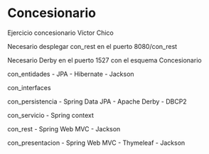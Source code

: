 # Concesionario
Ejercicio concesionario Víctor Chico

Necesario desplegar con_rest en el puerto 8080/con_rest

Necesario Derby en el puerto 1527 con el esquema Concesionario

con_entidades
    - JPA
    - Hibernate
    - Jackson
    
con_interfaces

con_persistencia
    - Spring Data JPA
    - Apache Derby
    - DBCP2
    
con_servicio
    - Spring context
    
con_rest
    - Spring Web MVC
    - Jackson
    
con_presentacion
    - Spring Web MVC
    - Thymeleaf
    - Jackson
